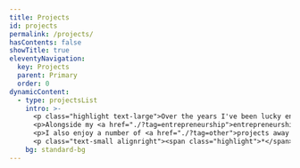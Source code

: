 ```yaml
---
title: Projects
id: projects
permalink: /projects/
hasContents: false
showTitle: true
eleventyNavigation:
  key: Projects
  parent: Primary
  order: 0
dynamicContent:
  - type: projectsList
    intro: >-
      <p class="highlight text-large">Over the years I've been lucky enough for my work to align with my values.</p>
      <p>Alongside my <a href="./?tag=entrepreneurship">entrepreneurship</a> I am primarily a <a href="./?tag=full-stack" class="inline">designer and full-stack developer</a>. Many people know me from the world of <a href="./?tag=tech-education">technology education</a>, but my professional interests lie in <a href="./?tag=crypto">crypto/socioeconomics</a>, <a href="./?tag=info-sec">infosec/AI</a>, and <a href="./?tag=political-tech">campaign/election technology</a>.<span class="highlight">*</p>
      <p>I also enjoy a number of <a href="./?tag=other">projects away from the screen</a>.</p>
      <p class="text-small alignright"><span class="highlight">*</span> Go on, click me TOUCH ME</p>
    bg: standard-bg
---
```

